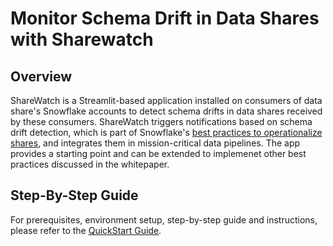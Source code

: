 # Monitor Schema Drift in Data Shares with Sharewatch

## Overview
ShareWatch is a Streamlit-based application installed on consumers of data share's Snowflake accounts to detect schema drifts in data shares received by these consumers.  ShareWatch triggers notifications based on schema drift detection, which is part of Snowflake's [best practices to operationalize shares](https://www.snowflake.com/en/resources/white-paper/data-sharing-best-practices-managing-schema-drift-and-data-change-with-shared-data/), and integrates them in mission-critical data pipelines. The app provides a starting point and can be extended to implemenet other best practices discussed in the whitepaper. 

## Step-By-Step Guide

For prerequisites, environment setup, step-by-step guide and instructions, please refer to the [QuickStart Guide](https://quickstarts.snowflake.com/guide/monitor_schema_drift_in_data_shares_with_sharewatch/index.html).
